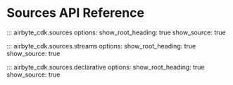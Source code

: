 # Sources API Reference

::: airbyte_cdk.sources
    options:
      show_root_heading: true
      show_source: true

::: airbyte_cdk.sources.streams
    options:
      show_root_heading: true
      show_source: true

::: airbyte_cdk.sources.declarative
    options:
      show_root_heading: true
      show_source: true
